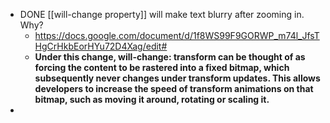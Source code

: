 - DONE [[will-change property]] will make text blurry after zooming in. Why?
	- https://docs.google.com/document/d/1f8WS99F9GORWP_m74l_JfsTHgCrHkbEorHYu72D4Xag/edit#
	- **Under this change, will-change: transform can be thought of as forcing the content to be rastered into a fixed bitmap, which subsequently never changes under transform updates. This allows developers to increase the speed of transform animations on that bitmap, such as moving it around, rotating or scaling it.**
-